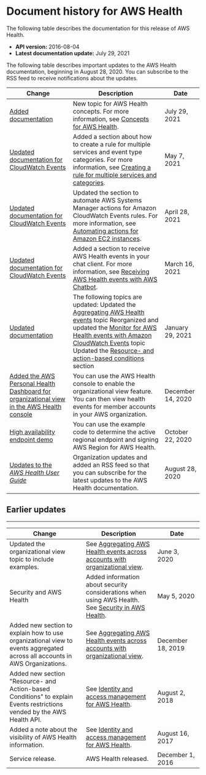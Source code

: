 # Document history for AWS Health<a name="doc-history"></a>

The following table describes the documentation for this release of AWS Health\.
+ **API version:** 2016\-08\-04
+ **Latest documentation update:** July 29, 2021

The following table describes important updates to the AWS Health documentation, beginning in August 28, 2020\. You can subscribe to the RSS feed to receive notifications about the updates\.

| Change | Description | Date | 
| --- |--- |--- |
| [Added documentation](#doc-history) | New topic for AWS Health concepts\. For more information, see [Concepts for AWS Health](https://docs.aws.amazon.com/health/latest/ug/aws-health-concepts-and-terms.html)\. | July 29, 2021 | 
| [Updated documentation for CloudWatch Events](#doc-history) | Added a section about how to create a rule for multiple services and event type categories\. For more information, see [Creating a rule for multiple services and categories](https://docs.aws.amazon.com/health/latest/ug/cloudwatch-events-health.html#create-rule-multiple-services-categories)\. | May 7, 2021 | 
| [Updated documentation for CloudWatch Events](#doc-history) | Updated the section to automate AWS Systems Manager actions for Amazon CloudWatch Events rules\. For more information, see [Automating actions for Amazon EC2 instances](https://docs.aws.amazon.com/health/latest/ug/cloudwatch-events-health.html#automating-instance-actions)\. | April 28, 2021 | 
| [Updated documentation for CloudWatch Events](#doc-history) | Added a section to receive AWS Health events in your chat client\. For more information, see [Receiving AWS Health events with AWS Chatbot](https://docs.aws.amazon.com/health/latest/ug/cloudwatch-events-health.html#receive-health-events-with-aws-chatbot)\. | March 16, 2021 | 
| [Updated documentation](#doc-history) | The following topics are updated:  Updated the [Aggregating AWS Health events](https://docs.aws.amazon.com/health/latest/ug/aggregate-events.html) topic   Reorganized and updated the [Monitor for AWS Health events with Amazon CloudWatch Events](https://docs.aws.amazon.com/health/latest/ug/cloudwatch-events-health.html) topic   Updated the [Resource\- and action\-based conditions](https://docs.aws.amazon.com/health/latest/ug/security_iam_id-based-policy-examples.html#resource-action-based-conditions) section   | January 29, 2021 | 
| [Added the AWS Personal Health Dashboard for organizational view in the AWS Health console](https://docs.aws.amazon.com/health/latest/ug/aggregate-events.html) | You can use the AWS Health console to enable the organizational view feature\. You can then view health events for member accounts in your AWS organization\. | December 14, 2020 | 
| [High availability endpoint demo](https://docs.aws.amazon.com/health/latest/ug/health-api.html) | You can use the example code to determine the active regional endpoint and signing AWS Region for AWS Health\. | October 22, 2020 | 
| [Updates to the *AWS Health User Guide*](#doc-history) | Organization updates and added an RSS feed so that you can subscribe for the latest updates to the AWS Health documentation\. | August 28, 2020 | 

## Earlier updates<a name="earlier-updates"></a>


****  

| Change | Description | Date | 
| --- | --- | --- | 
| Updated the organizational view topic to include examples\. | See [Aggregating AWS Health events across accounts with organizational view](aggregate-events.md)\. | June 3, 2020 | 
| Security and AWS Health | Added information about security considerations when using AWS Health\. See [Security in AWS Health](security.md)\. | May 5, 2020 | 
| Added new section to explain how to use organizational view to events aggregated across all accounts in AWS Organizations\. | See [Aggregating AWS Health events across accounts with organizational view](aggregate-events.md)\. | December 18, 2019 | 
| Added new section "Resource\- and Action\-based Conditions" to explain Events restrictions vended by the AWS Health API\. | See [Identity and access management for AWS Health](controlling-access.md)\. | August 2, 2018 | 
| Added a note about the visibility of AWS Health information\. | See [Identity and access management for AWS Health](controlling-access.md)\. | August 16, 2017 | 
| Service release\. | AWS Health released\. | December 1, 2016 | 